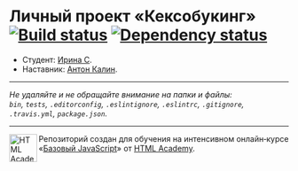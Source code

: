 # Личный проект «Кексобукинг» [![Build status][travis-image]][travis-url] [![Dependency status][dependency-image]][dependency-url]

* Студент: [Ирина С](https://up.htmlacademy.ru/javascript/8/user/165758).
* Наставник: [Антон Калин](https://htmlacademy.ru/profile/id38651).

---

_Не удаляйте и не обращайте внимание на папки и файлы:_<br>
_`bin`, `tests`, `.editorconfig`, `.eslintignore`, `.eslintrc`, `.gitignore`, `.travis.yml`, `package.json`._

---

<a href="https://htmlacademy.ru/intensive/javascript"><img align="left" width="50" height="50" title="HTML Academy" src="https://up.htmlacademy.ru/static/img/intensive/javascript/logo-for-github.svg"></a>

Репозиторий создан для обучения на интенсивном онлайн‑курсе «[Базовый JavaScript](https://htmlacademy.ru/intensive/javascript)» от [HTML Academy](https://htmlacademy.ru).

[travis-image]: https://travis-ci.org/htmlacademy-javascript/165758-keksobooking.svg?branch=master
[travis-url]: https://travis-ci.org/htmlacademy-javascript/165758-keksobooking
[dependency-image]: https://david-dm.org/htmlacademy-javascript/165758-keksobooking.svg?style=flat-square
[dependency-url]: https://david-dm.org/htmlacademy-javascript/165758-keksobooking
